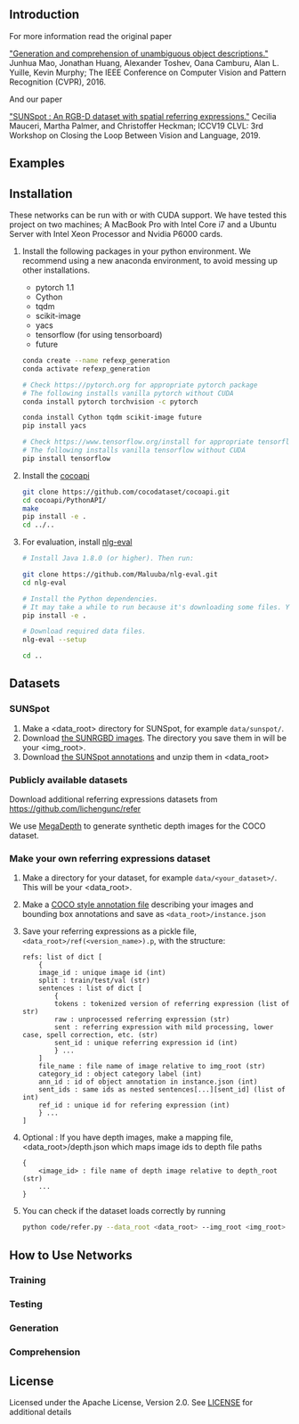 ## Introduction

For more information read the original paper 

["Generation and comprehension of unambiguous object descriptions."](https://www.cv-foundation.org/openaccess/content_cvpr_2016/html/Mao_Generation_and_Comprehension_CVPR_2016_paper.html
) Junhua Mao, Jonathan Huang, Alexander Toshev, Oana Camburu, Alan L. Yuille, Kevin Murphy; The IEEE Conference on Computer Vision and Pattern Recognition (CVPR), 2016.

And our paper

["SUNSpot : An RGB-D dataset with spatial referring expressions."]() Cecilia Mauceri, Martha Palmer, and Christoffer Heckman; ICCV19 CLVL: 3rd Workshop on Closing the Loop Between Vision and Language, 2019.

## Examples



## Installation 

These networks can be run with or with CUDA support. We have tested this project on two machines; 
A MacBook Pro with Intel Core i7 and a Ubuntu Server with Intel Xeon Processor and Nvidia P6000 cards. 

1. Install the following packages in your python environment. We recommend using a new anaconda environment, 
to avoid messing up other installations.
    - pytorch 1.1
    - Cython
    - tqdm
    - scikit-image
    - yacs
    - tensorflow (for using tensorboard)
    - future
    
    ```bash
    conda create --name refexp_generation
    conda activate refexp_generation
    
    # Check https://pytorch.org for appropriate pytorch package
    # The following installs vanilla pytorch without CUDA
    conda install pytorch torchvision -c pytorch 
    
    conda install Cython tqdm scikit-image future
    pip install yacs
 
    # Check https://www.tensorflow.org/install for appropriate tensorflow package
    # The following installs vanilla tensorflow without CUDA
    pip install tensorflow
    ```

2. Install the [cocoapi](https://github.com/cocodataset/cocoapi)
    ```bash
    git clone https://github.com/cocodataset/cocoapi.git
    cd cocoapi/PythonAPI/
    make
    pip install -e .
    cd ../..
    ```

3. For evaluation, install [nlg-eval](https://github.com/Maluuba/nlg-eval) 
    ```bash
    # Install Java 1.8.0 (or higher). Then run:
    
    git clone https://github.com/Maluuba/nlg-eval.git
    cd nlg-eval
    
    # Install the Python dependencies.
    # It may take a while to run because it's downloading some files. You can instead run `pip install -v -e .` to see more details.
    pip install -e .
    
    # Download required data files.
    nlg-eval --setup
    
    cd ..
    ```

## Datasets

### SUNSpot

1. Make a <data_root> directory for SUNSpot, for example `data/sunspot/`.
1. Download [the SUNRGBD images](http://rgbd.cs.princeton.edu). The directory you save them in will be your <img_root>.
2. Download [the SUNSpot annotations]() and unzip them in <data_root>

### Publicly available datasets

Download additional referring expressions datasets from https://github.com/lichengunc/refer 

We use [MegaDepth](https://github.com/lixx2938/MegaDepth) to generate synthetic depth images for the COCO dataset.

### Make your own referring expressions dataset

1. Make a directory for your dataset, for example `data/<your_dataset>/`. This will be your <data_root>.

2. Make a [COCO style annotation file](http://cocodataset.org/#format-data) describing your images and bounding box annotations 
and save as `<data_root>/instance.json` 

3. Save your referring expressions as a pickle file, `<data_root>/ref(<version_name>).p`, with the structure:

    ```
    refs: list of dict [
        {
        image_id : unique image id (int)
        split : train/test/val (str)
        sentences : list of dict [
            {
            tokens : tokenized version of referring expression (list of str)
            raw : unprocessed referring expression (str)
            sent : referring expression with mild processing, lower case, spell correction, etc. (str)
            sent_id : unique referring expression id (int)
            } ...
        ]
        file_name : file name of image relative to img_root (str)
        category_id : object category label (int)
        ann_id : id of object annotation in instance.json (int)
        sent_ids : same ids as nested sentences[...][sent_id] (list of int)
        ref_id : unique id for refering expression (int)
        } ...
    ] 
    ```

4. Optional : If you have depth images, make a mapping file, <data_root>/depth.json which maps image ids to depth file paths
    ```
    {
        <image_id> : file name of depth image relative to depth_root  (str)
        ...    
    }
    ```

4. You can check if the dataset loads correctly by running 
    ```bash
    python code/refer.py --data_root <data_root> --img_root <img_root> --depth_root <depth_root> --version <version_name> --dataset <dataset_name>
    ```

##  How to Use Networks

### Training

### Testing 

### Generation

### Comprehension

## License 
Licensed under the Apache License, Version 2.0. See [LICENSE](LICENSE) for additional details